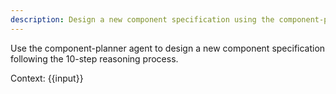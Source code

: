 ```yaml
---
description: Design a new component specification using the component-planner agent
---
```


Use the component-planner agent to design a new component specification following the 10-step reasoning process.

Context: {{input}}